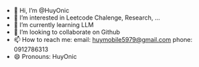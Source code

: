 - 👋 Hi, I’m @HuyOnic
- 👀 I’m interested in Leetcode Chalenge, Research, ...
- 🌱 I’m currently learning LLM
- 💞️ I’m looking to collaborate on Github
- 📫 How to reach me:
  email: huymobile5979@gmail.com
  phone: 0912786313
- 😄 Pronouns: HuyOnic

<!---
HuyOnic/HuyOnic is a ✨ special ✨ repository because its `README.md` (this file) appears on your GitHub profile.
You can click the Preview link to take a look at your changes.
--->
